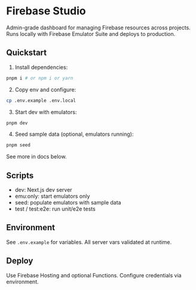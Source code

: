 # Firebase Studio

Admin-grade dashboard for managing Firebase resources across projects. Runs locally with Firebase Emulator Suite and deploys to production.

## Quickstart

1. Install dependencies:

```bash
pnpm i # or npm i or yarn
```

2. Copy env and configure:

```bash
cp .env.example .env.local
```

3. Start dev with emulators:

```bash
pnpm dev
```

4. Seed sample data (optional, emulators running):

```bash
pnpm seed
```

See more in docs below.

## Scripts
- dev: Next.js dev server
- emu:only: start emulators only
- seed: populate emulators with sample data
- test / test:e2e: run unit/e2e tests

## Environment
See `.env.example` for variables. All server vars validated at runtime.

## Deploy
Use Firebase Hosting and optional Functions. Configure credentials via environment.
